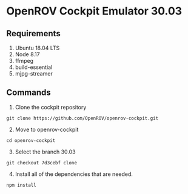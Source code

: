 # OpenROV Cockpit Emulator 30.03

## Requirements
1. Ubuntu 18.04 LTS
2. Node 8.17
3. ffmpeg
4. build-essential
5. mjpg-streamer


## Commands
1. Clone the cockpit repository
```
git clone https://github.com/OpenROV/openrov-cockpit.git
```
2. Move to openrov-cockpit
```
cd openrov-cockpit
```
3. Select the branch 30.03
```
git checkout 7d3cebf clone
```
4. Install all of the dependencies that are needed.
```
npm install
```
